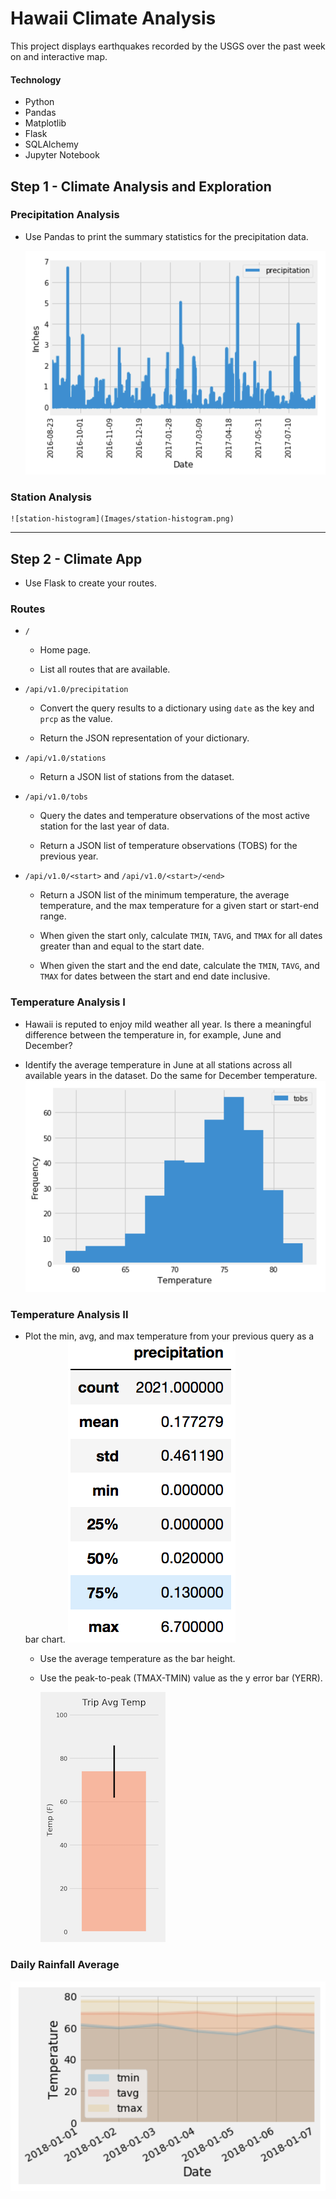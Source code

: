 # Hawaii Climate Analysis
This project displays earthquakes recorded by the USGS over the past week on and interactive map.

#### Technology
* Python
* Pandas
* Matplotlib
* Flask
* SQLAlchemy
* Jupyter Notebook

## Step 1 - Climate Analysis and Exploration


### Precipitation Analysis
* Use Pandas to print the summary statistics for the precipitation data.

  ![precipitation](Images/precipitation.png)



### Station Analysis

    ![station-histogram](Images/station-histogram.png)

- - -

## Step 2 - Climate App

* Use Flask to create your routes.

### Routes

* `/`

  * Home page.

  * List all routes that are available.

* `/api/v1.0/precipitation`

  * Convert the query results to a dictionary using `date` as the key and `prcp` as the value.

  * Return the JSON representation of your dictionary.

* `/api/v1.0/stations`

  * Return a JSON list of stations from the dataset.

* `/api/v1.0/tobs`
  * Query the dates and temperature observations of the most active station for the last year of data.
  
  * Return a JSON list of temperature observations (TOBS) for the previous year.

* `/api/v1.0/<start>` and `/api/v1.0/<start>/<end>`

  * Return a JSON list of the minimum temperature, the average temperature, and the max temperature for a given start or start-end range.

  * When given the start only, calculate `TMIN`, `TAVG`, and `TMAX` for all dates greater than and equal to the start date.

  * When given the start and the end date, calculate the `TMIN`, `TAVG`, and `TMAX` for dates between the start and end date inclusive.


### Temperature Analysis I

* Hawaii is reputed to enjoy mild weather all year. Is there a meaningful difference between the temperature in, for example, June and December?

* Identify the average temperature in June at all stations across all available years in the dataset. Do the same for December temperature.
    ![stations](Images/station-histogram.png)

### Temperature Analysis II

* Plot the min, avg, and max temperature from your previous query as a bar chart.
    ![Describe](Images/describe.png)

  * Use the average temperature as the bar height.

  * Use the peak-to-peak (TMAX-TMIN) value as the y error bar (YERR).

    ![temperature](Images/temperature.png)

### Daily Rainfall Average


  ![daily-normals](Images/daily-normals.png)
